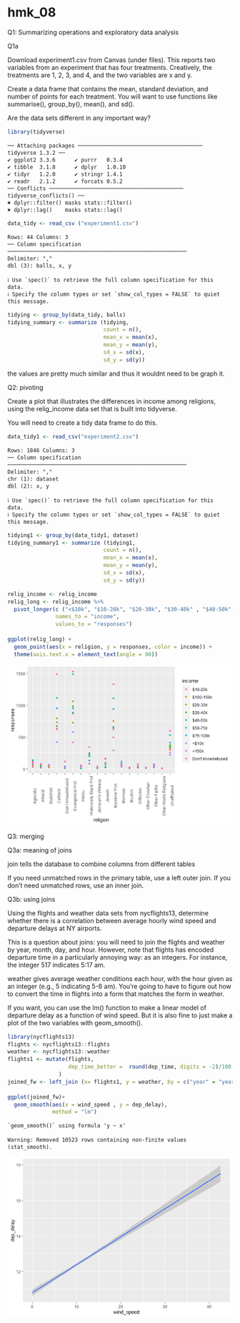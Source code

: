 hmk_08
================

Q1: Summarizing operations and exploratory data analysis

Q1a

Download experiment1.csv from Canvas (under files). This reports two
variables from an experiment that has four treatments. Creatively, the
treatments are 1, 2, 3, and 4, and the two variables are x and y.

Create a data frame that contains the mean, standard deviation, and
number of points for each treatment. You will want to use functions like
summarise(), group_by(), mean(), and sd().

Are the data sets different in any important way?

``` r
library(tidyverse)
```

    ── Attaching packages ─────────────────────────────────────── tidyverse 1.3.2 ──
    ✔ ggplot2 3.3.6      ✔ purrr   0.3.4 
    ✔ tibble  3.1.8      ✔ dplyr   1.0.10
    ✔ tidyr   1.2.0      ✔ stringr 1.4.1 
    ✔ readr   2.1.2      ✔ forcats 0.5.2 
    ── Conflicts ────────────────────────────────────────── tidyverse_conflicts() ──
    ✖ dplyr::filter() masks stats::filter()
    ✖ dplyr::lag()    masks stats::lag()

``` r
data_tidy <- read_csv ("experiment1.csv")
```

    Rows: 44 Columns: 3
    ── Column specification ────────────────────────────────────────────────────────
    Delimiter: ","
    dbl (3): balls, x, y

    ℹ Use `spec()` to retrieve the full column specification for this data.
    ℹ Specify the column types or set `show_col_types = FALSE` to quiet this message.

``` r
tidying <- group_by(data_tidy, balls)
tidying_summary <- summarize (tidying, 
                              count = n(),
                              mean_x = mean(x),
                              mean_y = mean(y),
                              sd_x = sd(x),
                              sd_y = sd(y))
```

the values are pretty much similar and thus it wouldnt need to be graph
it.

Q2: pivoting

Create a plot that illustrates the differences in income among
religions, using the relig_income data set that is built into tidyverse.

You will need to create a tidy data frame to do this.

``` r
data_tidy1 <- read_csv("experiment2.csv")
```

    Rows: 1846 Columns: 3
    ── Column specification ────────────────────────────────────────────────────────
    Delimiter: ","
    chr (1): dataset
    dbl (2): x, y

    ℹ Use `spec()` to retrieve the full column specification for this data.
    ℹ Specify the column types or set `show_col_types = FALSE` to quiet this message.

``` r
tidying1 <- group_by(data_tidy1, dataset)
tidying_summary1 <- summarize (tidying1, 
                              count = n(),
                              mean_x = mean(x),
                              mean_y = mean(y),
                              sd_x = sd(x),
                              sd_y = sd(y))
```

``` r
relig_income <- relig_income
relig_long <- relig_income %>%
  pivot_longer(c ("<$10k", "$10-20k", "$20-30k", "$30-40k" , "$40-50k", "$50-75k", "$75-100k", "$100-150k", ">150k", "Don't know/refused"), 
               names_to = "income",
               values_to = "responses")

ggplot(relig_long) + 
  geom_point(aes(x = religion, y = responses, color = income)) + 
  theme(axis.text.x = element_text(angle = 90))
```

![](hmk_08_files/figure-gfm/unnamed-chunk-4-1.png)

Q3: merging

Q3a: meaning of joins

join tells the database to combine columns from different tables

If you need unmatched rows in the primary table, use a left outer join.
If you don’t need unmatched rows, use an inner join.

Q3b: using joins

Using the flights and weather data sets from nycflights13, determine
whether there is a correlation between average hourly wind speed and
departure delays at NY airports.

This is a question about joins: you will need to join the flights and
weather by year, month, day, and hour. However, note that flights has
encoded departure time in a particularly annoying way: as an integers.
For instance, the integer 517 indicates 5:17 am.

weather gives average weather conditions each hour, with the hour given
as an integer (e.g., 5 indicating 5-6 am). You’re going to have to
figure out how to convert the time in flights into a form that matches
the form in weather.

If you want, you can use the lm() function to make a linear model of
departure delay as a function of wind speed. But it is also fine to just
make a plot of the two variables with geom_smooth().

``` r
library(nycflights13)
flights <- nycflights13::flights
weather <- nycflights13::weather
flights1 <- mutate(flights, 
                   dep_time_better =  round(dep_time, digits = -2)/100
                )
joined_fw <- left_join (x= flights1, y = weather, by = c("year" = "year", "month" = "month" , "day" = "day" , "dep_time_better" = "hour"))

ggplot(joined_fw)+
  geom_smooth(aes(x = wind_speed , y = dep_delay), 
              method = "lm")
```

    `geom_smooth()` using formula 'y ~ x'

    Warning: Removed 10523 rows containing non-finite values (stat_smooth).

![](hmk_08_files/figure-gfm/unnamed-chunk-5-1.png)

